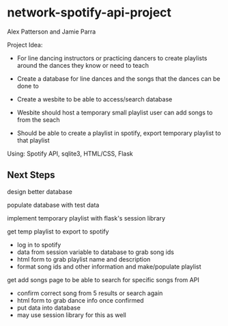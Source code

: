 # network-spotify-api-project

Alex Patterson and Jamie Parra  


Project Idea:  

 - For line dancing instructors or practicing dancers to create playlists around the dances they know or need to teach  
  
 

 - Create a database for line dances and the songs that the dances can be done to  

 - Create a wesbite to be able to access/search database  

 - Wesbite should host a temporary small playlist user can add songs to from the seach  

 - Should be able to create a playlist in spotify, export temporary playlist to that playlist  



Using: Spotify API, sqlite3, HTML/CSS, Flask

## Next Steps ##
design better database

populate database with test data

implement temporary playlist with flask's session library

get temp playlist to export to spotify
   - log in to spotify
   - data from session variable to database to grab song ids
   - html form to grab playlist name and description
   - format song ids and other information and make/populate playlist
   
get add songs page to be able to search for specific songs from API 
   -  confirm correct song from 5 results or search again
   -  html form to grab dance info once confirmed
   -  put data into database
   -  may use session library for this as well
